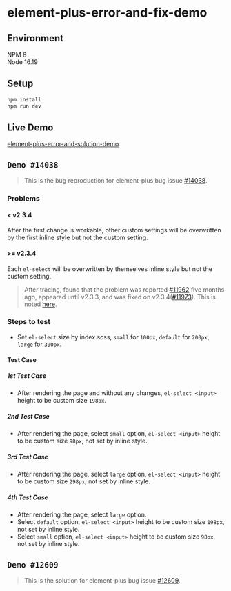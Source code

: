 # element-plus-error-and-fix-demo

## Environment

NPM 8 <br>
Node 16.19

## Setup

```bash
npm install
npm run dev
```

## Live Demo

[element-plus-error-and-solution-demo](https://zhao1995chen.github.io/element-plus-error-and-solution-demo/)

## `Demo #14038`

> This is the bug reproduction for element-plus bug issue [#14038](https://github.com/element-plus/element-plus/issues/14038).

### Problems

#### < v2.3.4

After the first change is workable, other custom settings will be overwritten by the first inline style but not the custom setting.

#### >= v2.3.4

Each `el-select` will be overwritten by themselves inline style but not the custom setting.

> After tracing, found that the problem was reported [#11962](https://github.com/element-plus/element-plus/issues/11962) five months ago, appeared until v2.3.3, and was fixed on v2.3.4([#11973](https://github.com/element-plus/element-plus/pull/11973)).
> This is noted [here](https://github.com/element-plus/element-plus/issues/14038#issuecomment-1694325538).

### Steps to test

- Set `el-select` size by index.scss, `small` for `100px`, `default` for `200px`, `large` for `300px`.

#### Test Case

##### 1st Test Case

- After rendering the page and without any changes, `el-select <input>` height to be custom size `198px`.

##### 2nd Test Case

- After rendering the page, select `small` option, `el-select <input>` height to be custom size `98px`, not set by inline style.

##### 3rd Test Case

- After rendering the page, select `large` option, `el-select <input>` height to be custom size `298px`, not set by inline style.

##### 4th Test Case

- After rendering the page, select `large` option.
- Select `default` option, `el-select <input>` height to be custom size `198px`, not set by inline style.
- Select `small` option, `el-select <input>` height to be custom size `98px`, not set by inline style.

## `Demo #12609`

> This is the solution for element-plus bug issue [#12609](https://github.com/element-plus/element-plus/issues/12609).
